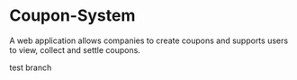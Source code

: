 # Coupon-System
A web application allows companies to create coupons and supports users to view, collect and settle coupons.

test branch
